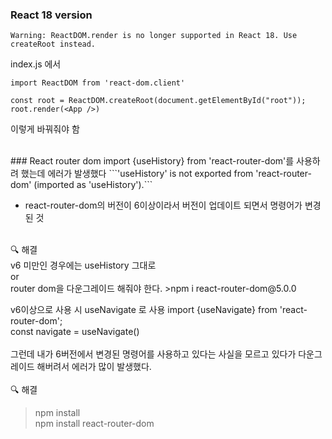 ### React 18 version
```Warning: ReactDOM.render is no longer supported in React 18. Use createRoot instead.```

index.js 에서
```
import ReactDOM from 'react-dom.client'  
  
const root = ReactDOM.createRoot(document.getElementById("root"));
root.render(<App />)
```
이렇게 바꿔줘야 함

<br>
### React router dom
import {useHistory} from 'react-router-dom'를 사용하려 했는데 에러가 발생했다  
```'useHistory' is not exported from 'react-router-dom' (imported as 'useHistory').```  
  
- react-router-dom의 버전이 6이상이라서 버전이 업데이트 되면서 명령어가 변경된 것
<br>
🔍 해결  
<br>
v6 미만인 경우에는 useHistory 그대로 <br>
or  <br>
router dom을 다운그레이드 해줘야 한다. 
>npm i react-router-dom@5.0.0  <br>

v6이상으로 사용 시 useNavigate 로 사용
import {useNavigate} from 'react-router-dom';  
const navigate = useNavigate()  
<br>
그런데 내가 6버전에서 변경된 명령어를 사용하고 있다는 사실을 모르고 있다가 다운그레이드 해버려서 에러가 많이 발생했다.  
<br>
🔍 해결  
> npm install  
> npm install react-router-dom  
